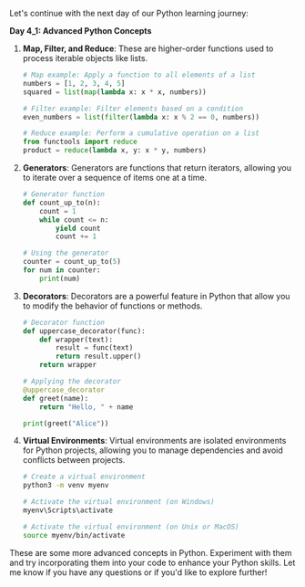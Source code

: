 Let's continue with the next day of our Python learning journey:

**Day 4_1: Advanced Python Concepts**

1. **Map, Filter, and Reduce**: These are higher-order functions used to process iterable objects like lists.

   ```python
   # Map example: Apply a function to all elements of a list
   numbers = [1, 2, 3, 4, 5]
   squared = list(map(lambda x: x * x, numbers))

   # Filter example: Filter elements based on a condition
   even_numbers = list(filter(lambda x: x % 2 == 0, numbers))

   # Reduce example: Perform a cumulative operation on a list
   from functools import reduce
   product = reduce(lambda x, y: x * y, numbers)
   ```
2. **Generators**: Generators are functions that return iterators, allowing you to iterate over a sequence of items one at a time.

   ```python
   # Generator function
   def count_up_to(n):
       count = 1
       while count <= n:
           yield count
           count += 1

   # Using the generator
   counter = count_up_to(5)
   for num in counter:
       print(num)
   ```
3. **Decorators**: Decorators are a powerful feature in Python that allow you to modify the behavior of functions or methods.

   ```python
   # Decorator function
   def uppercase_decorator(func):
       def wrapper(text):
           result = func(text)
           return result.upper()
       return wrapper

   # Applying the decorator
   @uppercase_decorator
   def greet(name):
       return "Hello, " + name

   print(greet("Alice"))
   ```
4. **Virtual Environments**: Virtual environments are isolated environments for Python projects, allowing you to manage dependencies and avoid conflicts between projects.

   ```bash
   # Create a virtual environment
   python3 -m venv myenv

   # Activate the virtual environment (on Windows)
   myenv\Scripts\activate

   # Activate the virtual environment (on Unix or MacOS)
   source myenv/bin/activate
   ```

These are some more advanced concepts in Python. Experiment with them and try incorporating them into your code to enhance your Python skills. Let me know if you have any questions or if you'd like to explore further!
